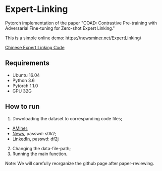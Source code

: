 # Expert-Linking
Pytorch implementation of the paper "COAD: Contrastive Pre-training with Adversarial Fine-tuning for Zero-shot Expert Linking."

This is a simple online demo: https://newsminer.net/ExpertLinking/

[Chinese Expert Linking Code](./Adversarial%20Fine-tuning%20in%20News/expert_linking_chinese)


## Requirements
- Ubuntu 16.04
- Python 3.6
- Pytorch 1.1.0
- GPU 32G

## How to run
1. Downloading the dataset to correspanding code files;
  * [AMiner](https://www.aminer.cn/billboard/whoiswho); 
  * [News](https://pan.baidu.com/s/1K1hIn52ArnvDvCh7A2Oocg), passwd: s0k2; 
  * [LinkedIn](https://pan.baidu.com/s/18YGSXwRXMbjX9lo9oSnBGQ), passwd: df2j
2. Changing the data-file-path;
3. Running the main function.


Note: We will carefully reorganize the github page after paper-reviewing.

